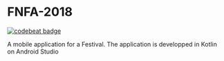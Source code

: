 # FNFA-2018

[![codebeat badge](https://codebeat.co/badges/551efbb6-b9a7-4fbe-907b-1bff5a2583ac)](https://codebeat.co/projects/github-com-solaldr-fnfa-2018-master)

A mobile application for a Festival. 
The application is developped in Kotlin on Android Studio

